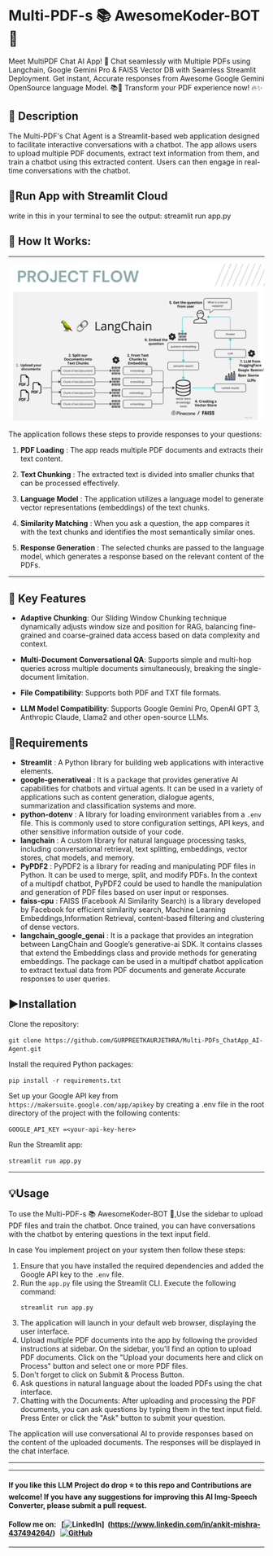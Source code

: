# Multi-PDF-s 📚 AwesomeKoder-BOT 🤖

Meet MultiPDF Chat AI App! 🚀 Chat seamlessly with Multiple PDFs using Langchain, Google Gemini Pro &amp; FAISS Vector DB with Seamless Streamlit Deployment. Get instant, Accurate responses from Awesome Google Gemini OpenSource language Model. 📚💬 Transform your PDF experience now! 🔥✨

## 📝 Description
The Multi-PDF's Chat Agent is a Streamlit-based web application designed to facilitate interactive conversations with a chatbot. The app allows users to upload multiple PDF documents, extract text information from them, and train a chatbot using this extracted content. Users can then engage in real-time conversations with the chatbot.

## 📢Run App with Streamlit Cloud

write in this in your terminal to see the output: streamlit run app.py


## 🎯 How It Works:
------------

![MultiPDF Chat App Diagram](img/Architecture.jpg)

The application follows these steps to provide responses to your questions:

1. **PDF Loading** : The app reads multiple PDF documents and extracts their text content.

2. **Text Chunking** : The extracted text is divided into smaller chunks that can be processed effectively.

3. **Language Model** : The application utilizes a language model to generate vector representations (embeddings) of the text chunks.

4. **Similarity Matching** : When you ask a question, the app compares it with the text chunks and identifies the most semantically similar ones.

5. **Response Generation** : The selected chunks are passed to the language model, which generates a response based on the relevant content of the PDFs.


--- 
## 🎯 Key Features

- **Adaptive Chunking**: Our Sliding Window Chunking technique dynamically adjusts window size and position for RAG, balancing fine-grained and coarse-grained data access based on data complexity and context.

- **Multi-Document Conversational QA**: Supports simple and multi-hop queries across multiple documents simultaneously, breaking the single-document limitation.

- **File Compatibility**: Supports both PDF and TXT file formats.

- **LLM Model Compatibility**: Supports Google Gemini Pro, OpenAI GPT 3, Anthropic Claude, Llama2 and other open-source LLMs.



## 🌟Requirements

- **Streamlit** : A Python library for building web applications with interactive elements.
- **google-generativeai** : It is a package that provides generative AI capabilities for chatbots and virtual agents. It can be used in a variety of applications such as content generation, dialogue agents, summarization and classification systems and more.
- **python-dotenv** : A library for loading environment variables from a `.env` file. This is commonly used to store configuration settings, API keys, and other sensitive information outside of your code.
- **langchain** : A custom library for natural language processing tasks, including conversational retrieval, text splitting, embeddings, vector stores, chat models, and memory.
- **PyPDF2** : PyPDF2 is a library for reading and manipulating PDF files in Python. It can be used to merge, split, and modify PDFs. In the context of a multipdf chatbot, PyPDF2 could be used to handle the manipulation and generation of PDF files based on user input or responses.
- **faiss-cpu** : FAISS (Facebook AI Similarity Search) is a library developed by Facebook for efficient similarity search, Machine Learning Embeddings,Information Retrieval, content-based filtering and clustering of dense vectors.
- **langchain_google_genai** : It is a package that provides an integration between LangChain and Google’s generative-ai SDK. It contains classes that extend the Embeddings class and provide methods for generating embeddings. The package can be used in a multipdf chatbot application to extract textual data from PDF documents and generate Accurate responses to user queries.


## ▶️Installation

Clone the repository:

`git clone https://github.com/GURPREETKAURJETHRA/Multi-PDFs_ChatApp_AI-Agent.git`

Install the required Python packages:

`pip install -r requirements.txt`

Set up your Google API key from `https://makersuite.google.com/app/apikey` by creating a .env file in the root directory of the project with the following contents:

`GOOGLE_API_KEY =<your-api-key-here>`

Run the Streamlit app:

`streamlit run app.py`

---
## 💡Usage

To use the Multi-PDF-s 📚 AwesomeKoder-BOT 🤖,Use the sidebar to upload PDF files and train the chatbot. Once trained, you can have conversations with the chatbot by entering questions in the text input field.

In case You implement project on your system then follow these steps:

1. Ensure that you have installed the required dependencies and added the Google API key to the `.env` file.
2. Run the `app.py` file using the Streamlit CLI. Execute the following command:
   ```
   streamlit run app.py
   ```
3. The application will launch in your default web browser, displaying the user interface.
4. Upload multiple PDF documents into the app by following the provided instructions at sidebar. On the sidebar, you'll find an option to upload PDF documents. Click on the "Upload your documents here and click on Process" button and select one or more PDF files. 
5. Don't forget to click on Submit & Process Button.
6. Ask questions in natural language about the loaded PDFs using the chat interface.
7. Chatting with the Documents: After uploading and processing the PDF documents, you can ask questions by typing them in the text input field. Press Enter or click the "Ask" button to submit your question.

The application will use conversational AI to provide responses based on the content of the uploaded documents. The responses will be displayed in the chat interface.

---

---

#### **If you like this LLM Project do drop ⭐ to this repo and Contributions are welcome! If you have any suggestions for improving this AI Img-Speech Converter, please submit a pull request.**
#### Follow me on: &nbsp; [![LinkedIn](https://img.shields.io/badge/linkedin-%230077B5.svg?style=for-the-badge&logo=linkedin&logoColor=white)]&nbsp; (https://www.linkedin.com/in/ankit-mishra-437494264/) &nbsp; [![GitHub](https://img.shields.io/badge/github-%23121011.svg?style=for-the-badge&logo=github&logoColor=white)](https://github.com/Awesome-koder/)

---
